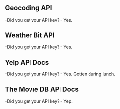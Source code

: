 ## Geocoding API

-Did you get your API key?
    - Yes.

## Weather Bit API

-Did you get your API key?
    - Yes.

## Yelp API Docs

-Did you get your API key?
    - Yes. Gotten during lunch.

## The Movie DB API Docs

-Did you get your API key?
    - Yep.

